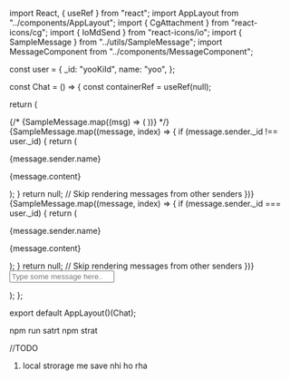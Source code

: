 import React, { useRef } from "react";
import AppLayout from "../components/AppLayout";
import { CgAttachment } from "react-icons/cg";
import { IoMdSend } from "react-icons/io";
import { SampleMessage } from "../utils/SampleMessage";
import MessageComponent from "../components/MessageComponent";

const user = {
  _id: "yooKiId",
  name: "yoo",
};

const Chat = () => {
  const containerRef = useRef(null);

  return (
    <div ref={containerRef} className="flex flex-col h-full">
      <div className="h-full flex">
        {/* {SampleMessage.map((msg) => (
      <MessageComponent message={msg} user={user} key={msg.id} />
    ))} */}
        <div className="w-1/2 bg-green-400 h-full flex-">
          {SampleMessage.map((message, index) => {
            if (message.sender._id !== user._id) {
              return (
                <div key={index} className="message">
                  <p>{message.sender.name}</p>
                  <p>{message.content}</p>
                </div>
              );
            }
            return null; // Skip rendering messages from other senders
          })}
        </div>
        <div className="w-1/2 h-full bg-red-600">
          {SampleMessage.map((message, index) => {
            if (message.sender._id === user._id) {
              return (
                <div key={index} className="message">
                  <p>{message.sender.name}</p>
                  <p>{message.content}</p>
                </div>
              );
            }
            return null; // Skip rendering messages from other senders
          })}
        </div>
      </div>
      <div className="p-3 bg-gray-300">
        <form className="flex items-center">
          <CgAttachment className="w-8 h-8 mr-2" />
          <input
            placeholder="Type some message here.."
            className="flex-1 p-2 border border-gray-400 rounded-lg"
          />
          <IoMdSend type="submit" className="w-8 h-8 ml-2" />
        </form>
      </div>
    </div>
  );
};

export default AppLayout()(Chat);


npm run satrt
npm strat


//TODO
1. local strorage me save nhi ho rha